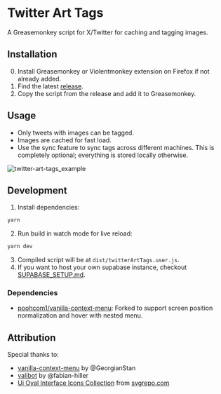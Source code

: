 # Twitter Art Tags

A Greasemonkey script for X/Twitter for caching and tagging images.

## Installation

0. Install Greasemonkey or Violentmonkey extension on Firefox if not already added.
1. Find the latest [release](https://github.com/poohcom1/twitter-art-tags/releases/latest).
2. Copy the script from the release and add it to Greasemonkey.

## Usage

-   Only tweets with images can be tagged.
-   Images are cached for fast load.
-   Use the sync feature to sync tags across different machines. This is completely optional; everything is stored locally otherwise.

![twitter-art-tags_example](https://github.com/poohcom1/twitter-art-tags/assets/74857873/dcf52dd9-2334-4c7c-a982-ab66bf759585)

## Development

1. Install dependencies:

```sh
yarn
```

2. Run build in watch mode for live reload:

```sh
yarn dev
```

3. Compiled script will be at `dist/twitterArtTags.user.js`.
4. If you want to host your own supabase instance, checkout [SUPABASE_SETUP.md](SUPABASE_SETUP.md).

### Dependencies

-   [poohcom1/vanilla-context-menu](https://github.com/poohcom1/vanilla-context-menu): Forked to support screen position normalization and hover with nested menu.

## Attribution

Special thanks to:

-   [vanilla-context-menu](https://github.com/GeorgianStan/vanilla-context-menu) by @GeorgianStan
-   [valibot](https://github.com/fabian-hiller/valibot) by @fabian-hiller
-   [Ui Oval Interface Icons Collection](https://www.svgrepo.com/collection/ui-oval-interface-icons) from [svgrepo.com](https://www.svgrepo.com/)
